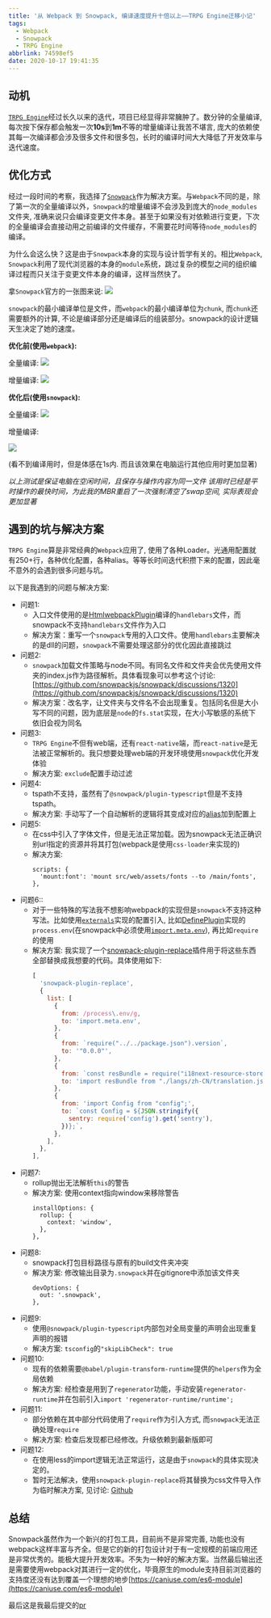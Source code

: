 ```yaml
---
title: '从 Webpack 到 Snowpack, 编译速度提升十倍以上——TRPG Engine迁移小记'
tags:
  - Webpack
  - Snowpack
  - TRPG Engine
abbrlink: 74598ef5
date: 2020-10-17 19:41:35
---
```


## 动机

[`TRPG Engine`](https://github.com/TRPGEngine/Client)经过长久以来的迭代，项目已经显得非常臃肿了。数分钟的全量编译, 每次按下保存都会触发一次**10s**到**1m**不等的增量编译让我苦不堪言, 庞大的依赖使其每一次编译都会涉及很多文件和很多包，长时的编译时间大大降低了开发效率与迭代速度。

## 优化方式

经过一段时间的考察，我选择了[`Snowpack`](https://www.snowpack.dev/)作为解决方案。与`Webpack`不同的是，除了第一次的全量编译以外，`Snowpack`的增量编译不会涉及到庞大的`node_modules`文件夹, 准确来说只会编译变更文件本身。甚至于如果没有对依赖进行变更，下次的全量编译会直接动用之前编译的文件缓存，不需要花时间等待`node_modules`的编译。

为什么会这么快？这是由于`Snowpack`本身的实现与设计哲学有关的。相比`Webpack`, `Snowpack`利用了现代浏览器的本身的`module`系统，跳过复杂的模型之间的组织编译过程而只关注于变更文件本身的编译，这样当然快了。

拿`Snowpack`官方的一张图来说:
![](/images/snowpack/1.png)

`snowpack`的最小编译单位是文件，而`webpack`的最小编译单位为`chunk`, 而`chunk`还需要额外的计算, 不论是编译部分还是编译后的组装部分。snowpack的设计逻辑天生决定了她的速度。



**优化前(使用`webpack`):**

全量编译:
![](/images/snowpack/2.jpg)

增量编译:
![](/images/snowpack/3.jpg)

**优化后(使用`snowpack`):**

全量编译:
![](/images/snowpack/4.jpg)

增量编译:

![](/images/snowpack/5.jpg)

(看不到编译用时，但是体感在1s内. 而且该效果在电脑运行其他应用时更加显著)

*以上测试是保证电脑在空闲时间，且保存与操作内容为同一文件*
*该用时已经是平时操作的最快时间，为此我的MBR重启了一次强制清空了swap空间, 实际表现会更加显著*

## 遇到的坑与解决方案

`TRPG Engine`算是非常经典的`Webpack`应用了, 使用了各种Loader。光通用配置就有250+行，各种优化配置，各种alias。等等长时间迭代积攒下来的配置，因此毫不意外的会遇到很多问题与坑。

以下是我遇到的问题与解决方案:

- 问题1:
  - 入口文件使用的是[HtmlwebpackPlugin](https://webpack.js.org/plugins/html-webpack-plugin/)编译的`handlebars`文件，而snowpack不支持`handlebars`文件作为入口
  - 解决方案：重写一个`snowpack`专用的入口文件。使用`handlebars`主要解决的是dll的问题，`snowpack`不需要处理这部分的优化因此直接跳过
- 问题2:
  - `snowpack`加载文件策略与node不同。有同名文件和文件夹会优先使用文件夹的index.js作为路径解析。具体看现象可以参考这个讨论: [https://github.com/snowpackjs/snowpack/discussions/1320](https://github.com/snowpackjs/snowpack/discussions/1320)
  - 解决方案：改名字，让文件夹与文件名不会出现重复。包括同名但是大小写不同的问题，因为底层是`node`的`fs.stat`实现，在大小写敏感的系统下依旧会视为同名
- 问题3:
  - `TRPG Engine`不但有web端，还有`react-native`端，而`react-native`是无法被正常解析的。我只想要处理web端的开发环境使用`snowpack`优化开发体验
  - 解决方案: `exclude`配置手动过滤
- 问题4:
  - tspath不支持，虽然有了`@snowpack/plugin-typescript`但是不支持tspath。
  - 解决方案: 手动写了一个自动解析的逻辑将其变成对应的[alias](https://www.snowpack.dev/#import-aliases)加到配置上
- 问题5:
  - 在css中引入了字体文件，但是无法正常加载。因为snowpack无法正确识别url指定的资源并将其打包(webpack是使用`css-loader`来实现的)
  - 解决方案:
    ```
    scripts: {
      'mount:font': 'mount src/web/assets/fonts --to /main/fonts',
    },
    ```
- 问题6::
  - 对于一些特殊的写法我不想影响webpack的实现但是`snowpack`不支持这种写法。比如使用[`externals`](https://webpack.js.org/configuration/externals/)实现的配置引入, 比如[DefinePlugin](https://webpack.js.org/plugins/define-plugin/)实现的`process.env`(在snowpack中必须使用[`import.meta.env`](https://www.snowpack.dev/#environment-variables)), 再比如`require`的使用
  - 解决方案: 我实现了一个[snowpack-plugin-replace](https://github.com/moonrailgun/snowpack-plugin-replace)插件用于将这些东西全部替换成我想要的代码。具体使用如下:
    ```javascript
    [
      'snowpack-plugin-replace',
      {
        list: [
          {
            from: /process\.env/g,
            to: 'import.meta.env',
          },
          {
            from: `require("../../package.json").version`,
            to: '"0.0.0"',
          },
          {
            from: `const resBundle = require("i18next-resource-store-loader!./langs/index.js");`,
            to: 'import resBundle from "./langs/zh-CN/translation.json"',
          },
          {
            from: 'import Config from "config";',
            to: `const Config = ${JSON.stringify({
              sentry: require('config').get('sentry'),
            })};`,
          },
        ],
      },
    ],
    ```
- 问题7:
  - rollup抛出无法解析`this`的警告
  - 解决方案: 使用context指向window来移除警告
    ```
    installOptions: {
      rollup: {
        context: 'window',
      },
    },
    ```
- 问题8:
  - snowpack打包目标路径与原有的build文件夹冲突
  - 解决方案: 修改输出目录为`.snowpack`并在gitignore中添加该文件夹
    ```
    devOptions: {
      out: '.snowpack',
    },
    ```
- 问题9:
  - 使用`@snowpack/plugin-typescript`内部包对全局变量的声明会出现重复声明的报错
  - 解决方案: `tsconfig`的`"skipLibCheck": true`
- 问题10:
  - 现有的依赖需要`@babel/plugin-transform-runtime`提供的`helpers`作为全局依赖
  - 解决方案: 经检查是用到了`regenerator`功能，手动安装`regenerator-runtime`并在包前引入`import 'regenerator-runtime/runtime';`
- 问题11:
  - 部分依赖在其中部分代码使用了`require`作为引入方式, 而`snowpack`无法正确处理`require`
  - 解决方案: 检查后发现都已经修改。升级依赖到最新版即可
- 问题12:
  - 在使用less的import逻辑无法正常运行，这是由于`snowpack`的具体实现决定的。
  - 暂时无法解决，使用`snowpack-plugin-replace`将其替换为css文件导入作为临时解决方案, 见讨论: [Github](https://github.com/snowpackjs/snowpack/discussions/1360)

## 总结

Snowpack虽然作为一个新兴的打包工具，目前尚不是非常完善, 功能也没有webpack这样丰富与齐全。但是它的新的打包设计对于有一定规模的前端应用还是非常优秀的。能极大提升开发效率。不失为一种好的解决方案。当然最后输出还是需要使用webpack对其进行一定的优化，毕竟原生的module支持目前浏览器的支持度还没有达到覆盖一个理想的地步[https://caniuse.com/es6-module](https://caniuse.com/es6-module)

最后这是我最后提交的[pr](https://github.com/TRPGEngine/Client/pull/88/files)
